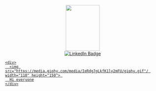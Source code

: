 <div id="header" align="center" >
  <img src="https://media.giphy.com/media/IeRdg7gLkfK1ly2mFU/giphy.gif"/ width="110" height="150">
</div>
<div id="badges" align="center">
  <a href="https://www.linkedin.com/feed/">
    <img src="https://img.shields.io/badge/LinkedIn-blue?style=for-the-badge&logo=linkedin&logoColor=white" alt="LinkedIn Badge"/>
</div>
  <div align="center">
<img src="https://komarev.com/ghpvc/?username=96Arthur96-github-username&style=flat-square&color=blue" alt=""/>
  </div>

    <div>
      <img src="https://media.giphy.com/media/IeRdg7gLkfK1ly2mFU/giphy.gif"/ width="110" height="150"> 
      Hi everyone
    </div>

